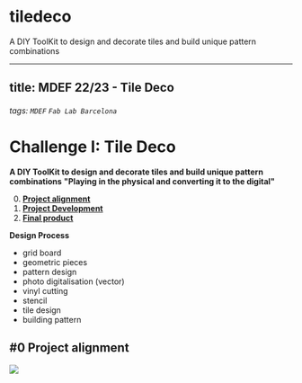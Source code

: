 # tiledeco
A DIY ToolKit to design and decorate tiles and build unique pattern combinations

---
title: MDEF 22/23 - Tile Deco
---

###### tags: `MDEF` `Fab Lab Barcelona`


Challenge I: Tile Deco
==========================================

**A DIY ToolKit to design and decorate tiles and build unique pattern combinations** 
**"Playing in the physical and converting it to the digital"**

0. [**Project alignment**](#0-Project-alignment)
1. [**Project Development**](#1-Project-development)
2. [**Final product**](#2-Rethink-and-reconnect)


**Design Process**
- grid board
- geometric pieces
- pattern design
- photo digitalisation (vector)
- vinyl cutting
- stencil
- tile design
- building pattern


## #0 Project alignment

![](https://drive.google.com/drive/u/3/folders/1CSxtDUrhZJaVuM1qkLCc8lgHXq5NlI9E)
